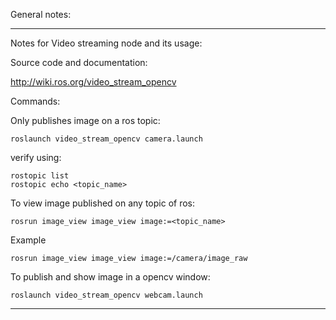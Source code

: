 General notes:



----------------------------------

Notes for Video streaming node and its usage:

Source code and documentation:

http://wiki.ros.org/video_stream_opencv


Commands:

Only publishes image on a ros topic:

    roslaunch video_stream_opencv camera.launch

verify using:

    rostopic list
    rostopic echo <topic_name>    
        
To view image published on any topic of ros:

    rosrun image_view image_view image:=<topic_name>

 Example

    rosrun image_view image_view image:=/camera/image_raw
    
To publish and show image in a opencv window:

    roslaunch video_stream_opencv webcam.launch


-----------------------------------------

